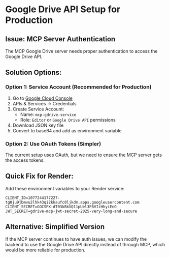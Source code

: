 # Google Drive API Setup for Production

## Issue: MCP Server Authentication

The MCP Google Drive server needs proper authentication to access the Google Drive API.

## Solution Options:

### Option 1: Service Account (Recommended for Production)
1. Go to [Google Cloud Console](https://console.cloud.google.com)
2. APIs & Services → Credentials
3. Create Service Account:
   - Name: `mcp-gdrive-service`
   - Role: `Editor` or `Google Drive API` permissions
4. Download JSON key file
5. Convert to base64 and add as environment variable

### Option 2: Use OAuth Tokens (Simpler)
The current setup uses OAuth, but we need to ensure the MCP server gets the access tokens.

## Quick Fix for Render:

Add these environment variables to your Render service:

```
CLIENT_ID=1077244177227-tg0ju9jbmvu2lhk43qi2kkaufc0ljkdm.apps.googleusercontent.com
CLIENT_SECRET=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
JWT_SECRET=gdrive-mcp-jwt-secret-2025-very-long-and-secure
```

## Alternative: Simplified Version

If the MCP server continues to have auth issues, we can modify the backend to use the Google Drive API directly instead of through MCP, which would be more reliable for production.
